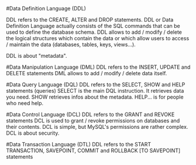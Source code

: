 #Data Definition Language (DDL)

DDL refers to the CREATE, ALTER and DROP statements.
DDL or Data Definition Language actually consists of the SQL commands that
can be used to define the database schema. DDL allows to add / modify / delete
the logical structures which contain the data or which allow users to
access / maintain the data (databases, tables, keys, views...).

DDL is about "metadata".

#Data Manipulation Language (DML)
DDL refers to the INSERT, UPDATE and DELETE statements
DML allows to add / modify / delete data itself.

#Data Query Language (DQL)
DDL refers to the SELECT, SHOW and HELP statements (queries)
SELECT is the main DQL instruction. It retrieves data you need.
SHOW retrieves infos about the metadata. HELP... is for people who need help.

#Data Control Language (DCL)
DDL refers to the GRANT and REVOKE statements
DCL is used to grant / revoke permissions on databases and their contents.
DCL is simple, but MySQL's permissions are rather complex.
DCL is about security.

#Data Transaction Language (DTL) 
DDL refers to the START TRANSACTION, SAVEPOINT, COMMIT and ROLLBACK
[TO SAVEPOINT] statements
